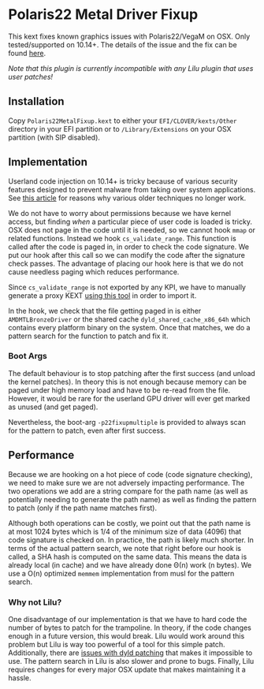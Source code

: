 Polaris22 Metal Driver Fixup
============================
This kext fixes known graphics issues with Polaris22/VegaM on OSX. Only tested/supported on 10.14+. The details of the issue and the fix can be found [here](https://osy.gitbook.io/hac-mini-guide/details/metal-driver-fix).

*Note that this plugin is currently incompatible with any Lilu plugin that uses user patches!*

## Installation

Copy `Polaris22MetalFixup.kext` to either your `EFI/CLOVER/kexts/Other` directory in your EFI partition or to `/Library/Extensions` on your OSX partition (with SIP disabled).

## Implementation

Userland code injection on 10.14+ is tricky because of various security features designed to prevent malware from taking over system applications. See [this article](https://knight.sc/malware/2019/03/15/code-injection-on-macos.html) for reasons why various older techniques no longer work.

We do not have to worry about permissions because we have kernel access, but finding *when* a particular piece of user code is loaded is tricky. OSX does not page in the code until it is needed, so we cannot hook `mmap` or related functions. Instead we hook `cs_validate_range`. This function is called after the code is paged in, in order to check the code signature. We put our hook after this call so we can modify the code after the signature check passes. The advantage of placing our hook here is that we do not cause needless paging which reduces performance.

Since `cs_validate_range` is not exported by any KPI, we have to manually generate a proxy KEXT [using this tool](https://github.com/slavaim/dl_kextsymboltool) in order to import it.

In the hook, we check that the file getting paged in is either `AMDMTLBronzeDriver` or the shared cache `dyld_shared_cache_x86_64h` which contains every platform binary on the system. Once that matches, we do a pattern search for the function to patch and fix it.

### Boot Args

The default behaviour is to stop patching after the first success (and unload the kernel patches). In theory this is not enough because memory can be paged under high memory load and have to be re-read from the file. However, it would be rare for the userland GPU driver will ever get marked as unused (and get paged).

Nevertheless, the boot-arg `-p22fixupmultiple` is provided to always scan for the pattern to patch, even after first success.

## Performance

Because we are hooking on a hot piece of code (code signature checking), we need to make sure we are not adversely impacting performance. The two operations we add are a string compare for the path name (as well as potentially needing to generate the path name) as well as finding the pattern to patch (only if the path name matches first).

Although both operations can be costly, we point out that the path name is at most 1024 bytes which is 1/4 of the minimum size of data (4096) that code signature is checked on. In practice, the path is likely much shorter. In terms of the actual pattern search, we note that right before our hook is called, a SHA hash is computed on the same data. This means the data is already local (in cache) and we have already done Θ(n) work (n bytes). We use a O(n) optimized `memmem` implementation from musl for the pattern search.

### Why not Lilu?

One disadvantage of our implementation is that we have to hard code the number of bytes to patch for the trampoline. In theory, if the code changes enough in a future version, this would break. Lilu would work around this problem but Lilu is way too powerful of a tool for this simple patch. Additionally, there are [issues with dyld patching](https://github.com/acidanthera/bugtracker/issues/390) that makes it impossible to use. The pattern search in Lilu is also slower and prone to bugs. Finally, Lilu requires changes for every major OSX update that makes maintaining it a hassle.
